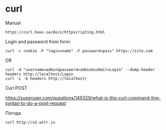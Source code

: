 curl
====
Manual

	https://curl.haxx.se/docs/httpscripting.html


Login and password from form: 

	curl -c cookie -F "login=name" -F password=pass" https://site.com

OR

	curl -d "username=admin&password=admin&submit=Login" --dump-header headers http://localhost/Login
	curl -L -b headers http://localhost/



Curl POST


https://superuser.com/questions/149329/what-is-the-curl-command-line-syntax-to-do-a-post-request



Погода  

	curl http://v2.wttr.in